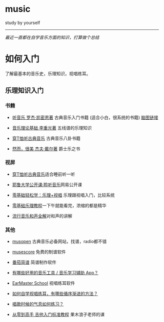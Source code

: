 # music
study by yourself

---

*最近一直都在自学音乐方面的知识，打算做个总结*

# 如何入门

了解最基本的音乐史，乐理知识，视唱练耳。


## 乐理知识入门

### 书籍
 + [听音乐  罗杰·凯密恩著](http://item.jd.com/10096357.html) 古典音乐入门书籍 (适合小白，很系统的书籍) [脑图链接](https://www.processon.com/view/link/5b6bfb50e4b025cf493df9e9)
 
 + [音乐理论基础  李重光著](https://baike.baidu.com/item/%E9%9F%B3%E4%B9%90%E7%90%86%E8%AE%BA%E5%9F%BA%E7%A1%80) 五线谱的乐理知识
 
 + [穿T恤听古典音乐](https://book.douban.com/subject/26952431/) 古典音乐八卦书籍  
 
 + [然而，很美  杰夫·戴尔著](https://book.douban.com/subject/26716257/) 爵士乐之书  
 

 
### 视屏

 + [穿T恤听古典音乐](http://mooc1.chaoxing.com/course/90074669.html)适合睡前听一听
 
 + [耶鲁大学公开课:聆听音乐](http://open.163.com/movie/2008/7/P/8/M6HUGST1G_M6HUJ4TP8.html)网易公开课
 
 + [零基础轻松学：乐理+视唱](http://study.163.com/series/1001306002.htm) 乐理跟视唱入门，比较系统
 
 + [零基础乐理教程](http://www.doyoudo.com/p/5001093.html)一下午就能看完，浓缩的都是精华
 
 + [流行音乐和声全解](http://doyoudo.com/p/5001830.html)对和声的讲解
 
### 其他
 + [musopen](https://musopen.org/radio/) 古典音乐必备网站，找谱，radio都不错
 
 + [musescore](https://musescore.org/zh-hans) 免费的制谱软件
 
 + [番茄简谱](http://www.qupu123.com/soft) 简谱制作软件
 
 + [有哪些好用的音乐工具 / 音乐学习辅助 App？](https://www.zhihu.com/question/29935529)
 
 + [EarMaster School](http://www.qupu123.com/soft/q62.html) 视唱练耳软件
 
 + [如何自学视唱练耳，有哪些循序渐进的方法？](https://www.zhihu.com/question/20883488/answer/23901661)
 
 + [唱歌时候的气息如何练习？](https://www.zhihu.com/question/25303181/answer/30527293)
 
 
 + [从零到高手 吉他入门标准教程](http://study.163.com/course/introduction.htm?courseId=821008#/courseDetail?tab=1) 果木浪子老师的课


 
 
 
